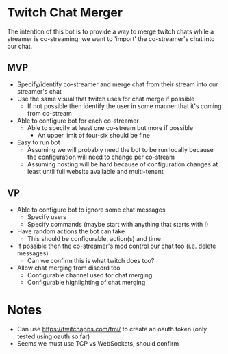 # Twitch Chat Merger

The intention of this bot is to provide a way to merge twitch chats while a streamer is co-streaming; we want to 'import' the co-streamer's chat into our chat.

## MVP

* Specify/identify co-streamer and merge chat from their stream into our streamer's chat
* Use the same visual that twitch uses for chat merge if possible
    * If not possible then identify the user in some manner that it's coming from co-stream
* Able to configure bot for each co-streamer
    * Able to specify at least one co-stream but more if possible
        * An upper limit of four-six should be fine
* Easy to run bot
    * Assuming we will probably need the bot to be run locally because the configuration will need to change per co-stream
    * Assuming hosting will be hard because of configuration changes at least until full website available and multi-tenant

## VP

* Able to configure bot to ignore some chat messages
    * Specify users
    * Specify commands (maybe start with anything that starts with !)
* Have random actions the bot can take
    * This should be configurable, action(s) and time
* If possible then the co-streamer's mod control our chat too (i.e. delete messages)
    * Can we confirm this is what twitch does too?
* Allow chat merging from discord too
    * Configurable channel used for chat merging
    * Configurable highlighting of chat merging

# Notes

* Can use https://twitchapps.com/tmi/ to create an oauth token (only tested using oauth so far)
* Seems we must use TCP vs WebSockets, should confirm

